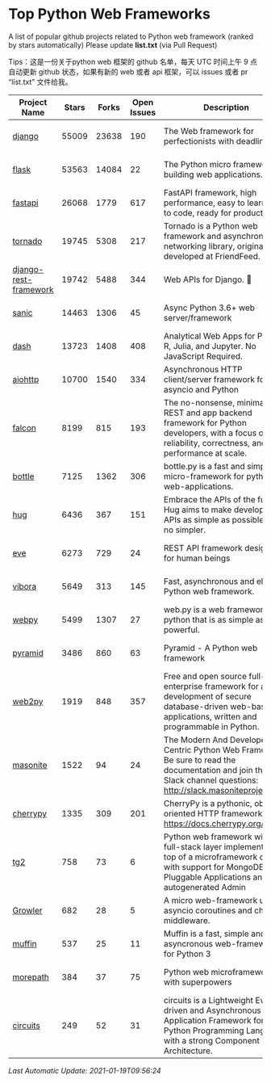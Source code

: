 # Top Python Web Frameworks
A list of popular github projects related to Python web framework (ranked by stars automatically)
Please update **list.txt** (via Pull Request)

Tips：这是一份关于python web 框架的 github 名单，每天 UTC 时间上午 9 点自动更新 github 状态，如果有新的 web 或者 api 框架，可以 issues 或者 pr “list.txt” 文件给我。

| Project Name | Stars | Forks | Open Issues | Description | Last Commit |
| ------------ | ----- | ----- | ----------- | ----------- | ----------- |
| [django](https://github.com/django/django) | 55009 | 23638 | 190 | The Web framework for perfectionists with deadlines. | 2021-01-19 06:04:53 |
| [flask](https://github.com/pallets/flask) | 53563 | 14084 | 22 | The Python micro framework for building web applications. | 2021-01-07 00:57:31 |
| [fastapi](https://github.com/tiangolo/fastapi) | 26068 | 1779 | 617 | FastAPI framework, high performance, easy to learn, fast to code, ready for production | 2021-01-18 15:35:35 |
| [tornado](https://github.com/tornadoweb/tornado) | 19745 | 5308 | 217 | Tornado is a Python web framework and asynchronous networking library, originally developed at FriendFeed. | 2021-01-13 12:52:20 |
| [django-rest-framework](https://github.com/encode/django-rest-framework) | 19742 | 5488 | 344 | Web APIs for Django. 🎸 | 2021-01-06 13:13:34 |
| [sanic](https://github.com/sanic-org/sanic) | 14463 | 1306 | 45 | Async Python 3.6+ web server/framework | Build fast. Run fast. | 2021-01-19 09:04:11 |
| [dash](https://github.com/plotly/dash) | 13723 | 1408 | 408 | Analytical Web Apps for Python, R, Julia, and Jupyter. No JavaScript Required. | 2021-01-17 00:59:29 |
| [aiohttp](https://github.com/aio-libs/aiohttp) | 10700 | 1540 | 334 | Asynchronous HTTP client/server framework for asyncio and Python | 2021-01-18 13:33:40 |
| [falcon](https://github.com/falconry/falcon) | 8199 | 815 | 193 | The no-nonsense, minimalist REST and app backend framework for Python developers, with a focus on reliability, correctness, and performance at scale. | 2021-01-17 20:27:17 |
| [bottle](https://github.com/bottlepy/bottle) | 7125 | 1362 | 306 | bottle.py is a fast and simple micro-framework for python web-applications. | 2021-01-01 15:17:44 |
| [hug](https://github.com/hugapi/hug) | 6436 | 367 | 151 | Embrace the APIs of the future. Hug aims to make developing APIs as simple as possible, but no simpler. | 2020-08-10 05:07:26 |
| [eve](https://github.com/pyeve/eve) | 6273 | 729 | 24 | REST API framework designed for human beings | 2020-12-05 10:24:15 |
| [vibora](https://github.com/vibora-io/vibora) | 5649 | 313 | 145 | Fast, asynchronous and elegant Python web framework. | 2019-02-11 10:54:12 |
| [webpy](https://github.com/webpy/webpy) | 5499 | 1307 | 27 | web.py is a web framework for python that is as simple as it is powerful.  | 2021-01-07 07:23:53 |
| [pyramid](https://github.com/Pylons/pyramid) | 3486 | 860 | 63 | Pyramid - A Python web framework | 2021-01-15 19:31:48 |
| [web2py](https://github.com/web2py/web2py) | 1919 | 848 | 357 | Free and open source full-stack enterprise framework for agile development of secure database-driven web-based applications, written and programmable in Python. | 2020-11-28 02:23:25 |
| [masonite](https://github.com/MasoniteFramework/masonite) | 1522 | 94 | 24 | The Modern And Developer Centric Python Web Framework. Be sure to read the documentation and join the Slack channel questions: http://slack.masoniteproject.com | 2021-01-17 19:51:51 |
| [cherrypy](https://github.com/cherrypy/cherrypy) | 1335 | 309 | 201 | CherryPy is a pythonic, object-oriented HTTP framework.      https://docs.cherrypy.org/ | 2021-01-17 23:39:22 |
| [tg2](https://github.com/TurboGears/tg2) | 758 | 73 | 6 | Python web framework with full-stack layer implemented on top of a microframework core with support for MongoDB, Pluggable Applications and autogenerated Admin | 2020-10-08 07:18:07 |
| [Growler](https://github.com/pyGrowler/Growler) | 682 | 28 | 5 | A micro web-framework using asyncio coroutines and chained middleware. | 2020-03-08 07:51:41 |
| [muffin](https://github.com/klen/muffin) | 537 | 25 | 11 | Muffin is a fast, simple and asyncronous web-framework for Python 3 | 2021-01-18 12:12:25 |
| [morepath](https://github.com/morepath/morepath) | 384 | 37 | 75 | Python web microframework with superpowers | 2020-11-22 12:30:54 |
| [circuits](https://github.com/circuits/circuits) | 249 | 52 | 31 | circuits is a Lightweight Event driven and Asynchronous Application Framework for the Python Programming Language with a strong Component Architecture. | 2020-12-16 08:37:47 |

*Last Automatic Update: 2021-01-19T09:56:24*